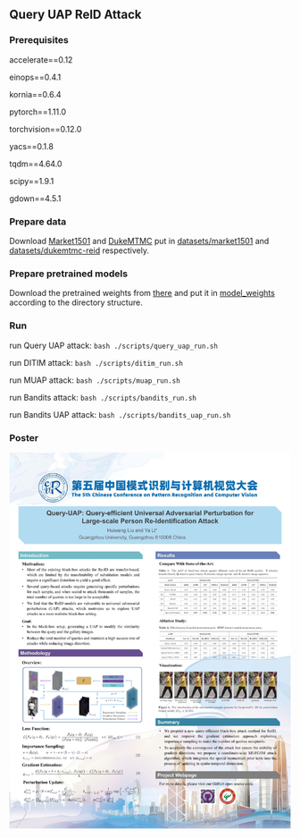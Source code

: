 ## Query UAP ReID Attack
### Prerequisites
accelerate\=\=0.12

einops\=\=0.4.1

kornia\=\=0.6.4

pytorch\=\=1.11.0

torchvision\=\=0.12.0

yacs\=\=0.1.8

tqdm\=\=4.64.0 

scipy\=\=1.9.1

gdown\=\=4.5.1


### Prepare data
Download [Market1501](http://www.ee.cuhk.edu.hk/~xgwang/CUHK_identification.html) and [DukeMTMC](https://github.com/layumi/DukeMTMC-reID_evaluation#download-dataset) put in [datasets/market1501](datasets/market1501) and [datasets/dukemtmc-reid](datasets/dukemtmc-reid) respectively.
### Prepare pretrained models
Download the pretrained weights from [there](https://drive.google.com/drive/folders/1FLdKsg4i0fTGKIYe6TWkSWj0yE2KqK9E?usp=sharing) and put it in [model_weights](model_weights) according to the directory structure.
### Run
run Query UAP attack: `bash ./scripts/query_uap_run.sh`

run DITIM attack: `bash ./scripts/ditim_run.sh`

run MUAP attack: `bash ./scripts/muap_run.sh`

run Bandits attack: `bash ./scripts/bandits_run.sh`

run Bandits UAP attack: `bash ./scripts/bandits_uap_run.sh`  
### Poster
<div align=center><img src="PRCV2022_Poster.jpg" width = 800></div>
